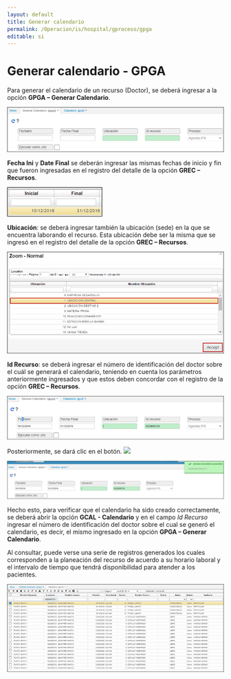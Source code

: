 ```yaml
---
layout: default
title: Generar calendario
permalink: /Operacion/is/hospital/gproceso/gpga
editable: si
---
```


# Generar calendario - GPGA


Para generar el calendario de un recurso (Doctor), se deberá ingresar a la opción **GPGA – Generar Calendario**.  


![](gpga1.png)


**Fecha Ini** y **Date Final** se deberán ingresar las mismas fechas de inicio y fin que fueron ingresadas en el registro del detalle de la opción **GREC – Recursos**.  


![](gpga2.png)


**Ubicación**: se deberá ingresar también la ubicación (sede) en la que se encuentra laborando el recurso. Esta ubicación debe ser la misma que se ingresó en el registro del detalle de la opción **GREC – Recursos**.  


![](gpga3.png)


**Id Recurso**: se deberá ingresar el número de identificación del doctor sobre el cuál se generará el calendario, teniendo en cuenta los parámetros anteriormente ingresados y que estos deben concordar con el registro de la opción **GREC – Recursos**.  


![](gpga4.png)


Posteriormente, se dará clic en el botón. ![](gpga5.png) 


![](gpga6.png)


Hecho esto, para verificar que el calendario ha sido creado correctamente, se deberá abrir la opción **GCAL - Calendario** y en el campo _Id Recurso_ ingresar el número de identificación del doctor sobre el cual se generó el calendario, es decir, el mismo ingresado en la opción **GPGA – Generar Calendario**.  

Al consultar, puede verse una serie de registros generados los cuales corresponden a la planeación del recurso de acuerdo a su horario laboral y el intervalo de tiempo que tendrá disponibilidad para atender a los pacientes.


![](gpga7.png)





